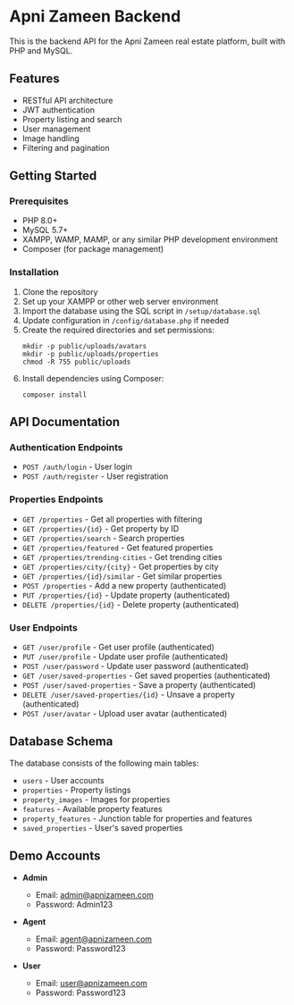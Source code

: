 # Apni Zameen Backend

This is the backend API for the Apni Zameen real estate platform, built with PHP and MySQL.

## Features

- RESTful API architecture
- JWT authentication
- Property listing and search
- User management
- Image handling
- Filtering and pagination

## Getting Started

### Prerequisites
- PHP 8.0+
- MySQL 5.7+
- XAMPP, WAMP, MAMP, or any similar PHP development environment
- Composer (for package management)

### Installation
1. Clone the repository
2. Set up your XAMPP or other web server environment
3. Import the database using the SQL script in `/setup/database.sql`
4. Update configuration in `/config/database.php` if needed
5. Create the required directories and set permissions:
   ```
   mkdir -p public/uploads/avatars
   mkdir -p public/uploads/properties
   chmod -R 755 public/uploads
   ```
6. Install dependencies using Composer:
   ```
   composer install
   ```

## API Documentation

### Authentication Endpoints
- `POST /auth/login` - User login
- `POST /auth/register` - User registration

### Properties Endpoints
- `GET /properties` - Get all properties with filtering
- `GET /properties/{id}` - Get property by ID
- `GET /properties/search` - Search properties
- `GET /properties/featured` - Get featured properties
- `GET /properties/trending-cities` - Get trending cities
- `GET /properties/city/{city}` - Get properties by city
- `GET /properties/{id}/similar` - Get similar properties
- `POST /properties` - Add a new property (authenticated)
- `PUT /properties/{id}` - Update property (authenticated)
- `DELETE /properties/{id}` - Delete property (authenticated)

### User Endpoints
- `GET /user/profile` - Get user profile (authenticated)
- `PUT /user/profile` - Update user profile (authenticated)
- `POST /user/password` - Update user password (authenticated)
- `GET /user/saved-properties` - Get saved properties (authenticated)
- `POST /user/saved-properties` - Save a property (authenticated)
- `DELETE /user/saved-properties/{id}` - Unsave a property (authenticated)
- `POST /user/avatar` - Upload user avatar (authenticated)

## Database Schema

The database consists of the following main tables:
- `users` - User accounts
- `properties` - Property listings
- `property_images` - Images for properties
- `features` - Available property features
- `property_features` - Junction table for properties and features
- `saved_properties` - User's saved properties

## Demo Accounts

- **Admin**
  - Email: admin@apnizameen.com
  - Password: Admin123

- **Agent**
  - Email: agent@apnizameen.com
  - Password: Password123

- **User**
  - Email: user@apnizameen.com
  - Password: Password123 